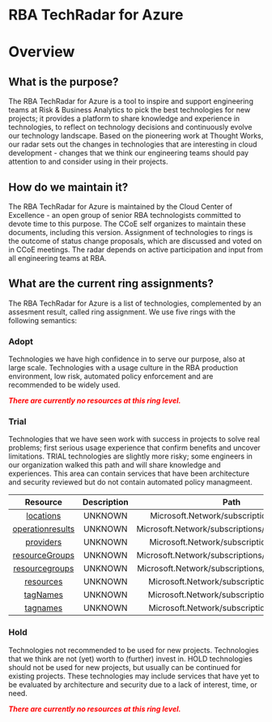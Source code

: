 
RBA TechRadar for Azure
=======================

# Overview

## What is the purpose?


The RBA TechRadar for Azure is a tool to inspire and support engineering teams at Risk & Business Analytics to pick the best technologies for new projects; it provides a platform to share knowledge and experience in technologies, to reflect on technology decisions and continuously evolve our technology landscape.  Based on the pioneering work at Thought Works, our radar sets out the changes in technologies that are interesting in cloud development - changes that we think our engineering teams should pay attention to and consider using in their projects.
## How do we maintain it?


The RBA TechRadar for Azure is maintained by the Cloud Center of Excellence - an open group of senior RBA technologists committed to devote time to this purpose.  The CCoE self organizes to maintain these documents, including this version.  Assignment of technologies to rings is the outcome of status change proposals, which are discussed and voted on in CCoE meetings.  The radar depends on active participation and input from all engineering teams at RBA.
## What are the current ring assignments?


The RBA TechRadar for Azure is a list of technologies, complemented by an assesment result, called ring assignment.  We use five rings with the following semantics:
### Adopt


Technologies we have high confidence in to serve our purpose, also at large scale.  Technologies with a usage culture in the RBA production environment, low risk, automated policy enforcement and are recommended to be widely used.  
  
***<font color="red"> There are currently no resources at this ring level. </font>***
### Trial


Technologies that we have seen work with success in projects to solve real problems;  first serious usage experience that confirm benefits and uncover limitations.  TRIAL technologies are slightly more risky; some engineers in our organization walked this path and will share knowledge and experiences.  This area can contain services that have been architecture and security reviewed but do not contain automated policy managmeent.  

|Resource|Description|Path|Status|
| :---: | :---: | :---: | :---: |
|[locations](https://github.com/openrba/python-azure-techradar/Microsoft.Network/subscriptions/locations/README.md)|UNKNOWN|Microsoft.Network/subscriptions/locations|TRIAL|
|[operationresults](https://github.com/openrba/python-azure-techradar/Microsoft.Network/subscriptions/operationresults/README.md)|UNKNOWN|Microsoft.Network/subscriptions/operationresults|TRIAL|
|[providers](https://github.com/openrba/python-azure-techradar/Microsoft.Network/subscriptions/providers/README.md)|UNKNOWN|Microsoft.Network/subscriptions/providers|TRIAL|
|[resourceGroups](https://github.com/openrba/python-azure-techradar/Microsoft.Network/subscriptions/resourceGroups/README.md)|UNKNOWN|Microsoft.Network/subscriptions/resourceGroups|TRIAL|
|[resourcegroups](https://github.com/openrba/python-azure-techradar/Microsoft.Network/subscriptions/resourcegroups/README.md)|UNKNOWN|Microsoft.Network/subscriptions/resourcegroups|TRIAL|
|[resources](https://github.com/openrba/python-azure-techradar/Microsoft.Network/subscriptions/resources/README.md)|UNKNOWN|Microsoft.Network/subscriptions/resources|TRIAL|
|[tagNames](https://github.com/openrba/python-azure-techradar/Microsoft.Network/subscriptions/tagNames/README.md)|UNKNOWN|Microsoft.Network/subscriptions/tagNames|TRIAL|
|[tagnames](https://github.com/openrba/python-azure-techradar/Microsoft.Network/subscriptions/tagnames/README.md)|UNKNOWN|Microsoft.Network/subscriptions/tagnames|TRIAL|

### Hold


Technologies not recommended to be used for new projects. Technologies that we think are not (yet) worth to (further) invest in.  HOLD technologies should not be used for new projects, but usually can be continued for existing projects.  These technologies may include services that have yet to be evaluated by architecture and security due to a lack of interest, time, or need.  
  
***<font color="red"> There are currently no resources at this ring level. </font>***